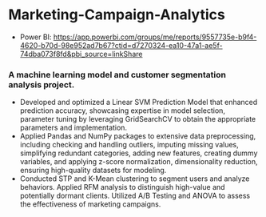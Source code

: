 # Marketing-Campaign-Analytics
- Power BI: https://app.powerbi.com/groups/me/reports/9557735e-b9f4-4620-b70d-98e952ad7b67?ctid=d7270324-ea10-47a1-ae5f-74dba073f8fd&pbi_source=linkShare
### A machine learning model and customer segmentation analysis project.
- 	Developed and optimized a Linear SVM Prediction Model that enhanced prediction accuracy, showcasing expertise in model selection, parameter tuning by leveraging GridSearchCV to obtain the appropriate parameters and implementation.
-	Applied Pandas and NumPy packages to extensive data preprocessing, including checking and handling outliers, imputing missing values, simplifying redundant categories, adding new features, creating dummy variables, and applying z-score normalization, dimensionality reduction, ensuring high-quality datasets for modeling. 
-	Conducted STP and K-Mean clustering to segment users and analyze behaviors. Applied RFM analysis to distinguish high-value and potentially dormant clients. Utilized A/B Testing and ANOVA to assess the effectiveness of marketing campaigns.
